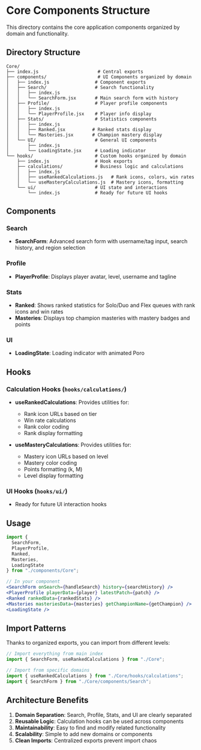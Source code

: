 # Core Components Structure

This directory contains the core application components organized by domain and functionality.

## Directory Structure

```
Core/
├── index.js                      # Central exports
├── components/                   # UI Components organized by domain
│   ├── index.js                 # Component exports
│   ├── Search/                  # Search functionality
│   │   ├── index.js
│   │   └── SearchForm.jsx       # Main search form with history
│   ├── Profile/                 # Player profile components
│   │   ├── index.js
│   │   └── PlayerProfile.jsx    # Player info display
│   ├── Stats/                   # Statistics components
│   │   ├── index.js
│   │   ├── Ranked.jsx          # Ranked stats display
│   │   └── Masteries.jsx       # Champion mastery display
│   └── UI/                      # General UI components
│       ├── index.js
│       └── LoadingState.jsx     # Loading indicator
└── hooks/                       # Custom hooks organized by domain
    ├── index.js                 # Hook exports
    ├── calculations/            # Business logic and calculations
    │   ├── index.js
    │   ├── useRankedCalculations.js   # Rank icons, colors, win rates
    │   └── useMasteryCalculations.js  # Mastery icons, formatting
    └── ui/                      # UI state and interactions
        └── index.js             # Ready for future UI hooks
```

## Components

### Search

- **SearchForm**: Advanced search form with username/tag input, search history, and region selection

### Profile

- **PlayerProfile**: Displays player avatar, level, username and tagline

### Stats

- **Ranked**: Shows ranked statistics for Solo/Duo and Flex queues with rank icons and win rates
- **Masteries**: Displays top champion masteries with mastery badges and points

### UI

- **LoadingState**: Loading indicator with animated Poro

## Hooks

### Calculation Hooks (`hooks/calculations/`)

- **useRankedCalculations**: Provides utilities for:

  - Rank icon URLs based on tier
  - Win rate calculations
  - Rank color coding
  - Rank display formatting

- **useMasteryCalculations**: Provides utilities for:
  - Mastery icon URLs based on level
  - Mastery color coding
  - Points formatting (k, M)
  - Level display formatting

### UI Hooks (`hooks/ui/`)

- Ready for future UI interaction hooks

## Usage

```jsx
import {
  SearchForm,
  PlayerProfile,
  Ranked,
  Masteries,
  LoadingState
} from "./components/Core";

// In your component
<SearchForm onSearch={handleSearch} history={searchHistory} />
<PlayerProfile playerData={player} latestPatch={patch} />
<Ranked rankedData={rankedStats} />
<Masteries masteriesData={masteries} getChampionName={getChampion} />
<LoadingState />
```

## Import Patterns

Thanks to organized exports, you can import from different levels:

```jsx
// Import everything from main index
import { SearchForm, useRankedCalculations } from "./Core";

// Import from specific domains
import { useRankedCalculations } from "./Core/hooks/calculations";
import { SearchForm } from "./Core/components/Search";
```

## Architecture Benefits

1. **Domain Separation**: Search, Profile, Stats, and UI are clearly separated
2. **Reusable Logic**: Calculation hooks can be used across components
3. **Maintainability**: Easy to find and modify related functionality
4. **Scalability**: Simple to add new domains or components
5. **Clean Imports**: Centralized exports prevent import chaos
